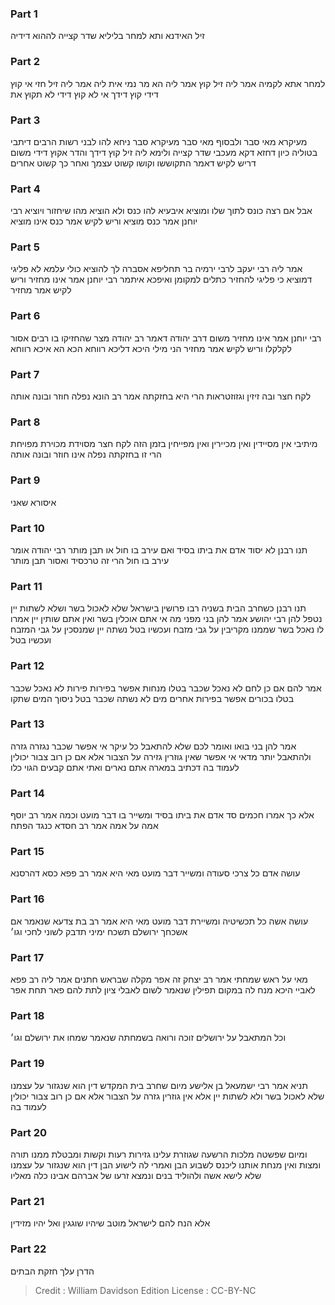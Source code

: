 
### Part 1
זיל האידנא ותא למחר בליליא שדר קצייה לההוא דידיה

### Part 2
למחר אתא לקמיה אמר ליה זיל קוץ אמר ליה הא מר נמי אית ליה אמר ליה זיל חזי אי קוץ דידי קוץ דידך אי לא קוץ דידי לא תקוץ את

### Part 3
מעיקרא מאי סבר ולבסוף מאי סבר מעיקרא סבר ניחא להו לבני רשות הרבים דיתבי בטוליה כיון דחזא דקא מעכבי שדר קצייה ולימא ליה זיל קוץ דידך והדר אקוץ דידי משום דריש לקיש דאמר התקוששו וקושו קשוט עצמך ואחר כך קשוט אחרים

### Part 4
אבל אם רצה כונס לתוך שלו ומוציא איבעיא להו כנס ולא הוציא מהו שיחזור ויוציא רבי יוחנן אמר כנס מוציא וריש לקיש אמר כנס אינו מוציא

### Part 5
אמר ליה רבי יעקב לרבי ירמיה בר תחליפא אסברה לך להוציא כולי עלמא לא פליגי דמוציא כי פליגי להחזיר כתלים למקומן ואיפכא איתמר רבי יוחנן אמר אינו מחזיר וריש לקיש אמר מחזיר

### Part 6
רבי יוחנן אמר אינו מחזיר משום דרב יהודה דאמר רב יהודה מצר שהחזיקו בו רבים אסור לקלקלו וריש לקיש אמר מחזיר הני מילי היכא דליכא רווחא הכא הא איכא רווחא

### Part 7
לקח חצר ובה זיזין וגזוזטראות הרי היא בחזקתה אמר רב הונא נפלה חוזר ובונה אותה

### Part 8
מיתיבי אין מסיידין ואין מכיירין ואין מפייחין בזמן הזה לקח חצר מסוידת מכוירת מפויחת הרי זו בחזקתה נפלה אינו חוזר ובונה אותה

### Part 9
איסורא שאני

### Part 10
תנו רבנן לא יסוד אדם את ביתו בסיד ואם עירב בו חול או תבן מותר רבי יהודה אומר עירב בו חול הרי זה טרכסיד ואסור תבן מותר

### Part 11
תנו רבנן כשחרב הבית בשניה רבו פרושין בישראל שלא לאכול בשר ושלא לשתות יין נטפל להן רבי יהושע אמר להן בני מפני מה אי אתם אוכלין בשר ואין אתם שותין יין אמרו לו נאכל בשר שממנו מקריבין על גבי מזבח ועכשיו בטל נשתה יין שמנסכין על גבי המזבח ועכשיו בטל

### Part 12
אמר להם אם כן לחם לא נאכל שכבר בטלו מנחות אפשר בפירות פירות לא נאכל שכבר בטלו בכורים אפשר בפירות אחרים מים לא נשתה שכבר בטל ניסוך המים שתקו

### Part 13
אמר להן בני בואו ואומר לכם שלא להתאבל כל עיקר אי אפשר שכבר נגזרה גזרה ולהתאבל יותר מדאי אי אפשר שאין גוזרין גזירה על הצבור אלא אם כן רוב צבור יכולין לעמוד בה דכתיב במארה אתם נארים ואתי אתם קבעים הגוי כלו

### Part 14
אלא כך אמרו חכמים סד אדם את ביתו בסיד ומשייר בו דבר מועט וכמה אמר רב יוסף אמה על אמה אמר רב חסדא כנגד הפתח

### Part 15
עושה אדם כל צרכי סעודה ומשייר דבר מועט מאי היא אמר רב פפא כסא דהרסנא

### Part 16
עושה אשה כל תכשיטיה ומשיירת דבר מועט מאי היא אמר רב בת צדעא שנאמר אם אשכחך ירושלם תשכח ימיני תדבק לשוני לחכי וגו׳

### Part 17
מאי על ראש שמחתי אמר רב יצחק זה אפר מקלה שבראש חתנים אמר ליה רב פפא לאביי היכא מנח לה במקום תפילין שנאמר לשום לאבלי ציון לתת להם פאר תחת אפר

### Part 18
וכל המתאבל על ירושלים זוכה ורואה בשמחתה שנאמר שמחו את ירושלם וגו׳

### Part 19
תניא אמר רבי ישמעאל בן אלישע מיום שחרב בית המקדש דין הוא שנגזור על עצמנו שלא לאכול בשר ולא לשתות יין אלא אין גוזרין גזרה על הצבור אלא אם כן רוב צבור יכולין לעמוד בה

### Part 20
ומיום שפשטה מלכות הרשעה שגוזרת עלינו גזירות רעות וקשות ומבטלת ממנו תורה ומצות ואין מנחת אותנו ליכנס לשבוע הבן ואמרי לה לישוע הבן דין הוא שנגזור על עצמנו שלא לישא אשה ולהוליד בנים ונמצא זרעו של אברהם אבינו כלה מאליו

### Part 21
אלא הנח להם לישראל מוטב שיהיו שוגגין ואל יהיו מזידין

### Part 22
הדרן עלך חזקת הבתים

>Credit : William Davidson Edition
>License : CC-BY-NC